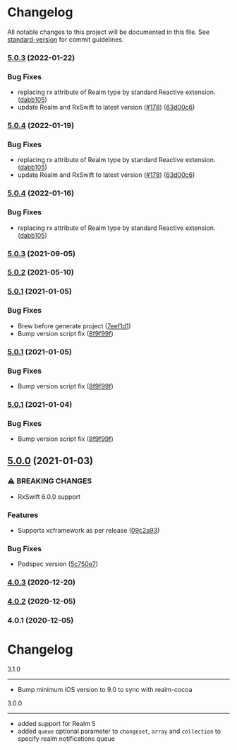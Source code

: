 # Changelog

All notable changes to this project will be documented in this file. See [standard-version](https://github.com/conventional-changelog/standard-version) for commit guidelines.

### [5.0.3](https://github.com/wogus3602/RxRealm/branches/compare/v5.0.3%0Dv5.0.2) (2022-01-22)


### Bug Fixes

* replacing rx attribute of Realm type by standard Reactive extension. ([dabb105](https://github.com/wogus3602/RxRealm/commits/dabb105c94a6c0fdccbf99bb618b618be3f0d5c0))
* update Realm and RxSwift to latest version ([#178](https://github.com/wogus3602/RxRealm/issues/178)) ([63d00c6](https://github.com/wogus3602/RxRealm/commits/63d00c6349b31d4e26fd5b5a5e428400b6b91356))

### [5.0.4](https://github.com/RxSwiftCommunity/RxRealm/branches/compare/v5.0.4%0Dv5.0.3) (2022-01-19)


### Bug Fixes

* replacing rx attribute of Realm type by standard Reactive extension. ([dabb105](https://github.com/RxSwiftCommunity/RxRealm/commits/dabb105c94a6c0fdccbf99bb618b618be3f0d5c0))
* update Realm and RxSwift to latest version ([#178](https://github.com/RxSwiftCommunity/RxRealm/issues/178)) ([63d00c6](https://github.com/RxSwiftCommunity/RxRealm/commits/63d00c6349b31d4e26fd5b5a5e428400b6b91356))

### [5.0.4](https://github.com/RxSwiftCommunity/RxRealm/branches/compare/v5.0.4%0Dv5.0.3) (2022-01-16)


### Bug Fixes

* replacing rx attribute of Realm type by standard Reactive extension. ([dabb105](https://github.com/RxSwiftCommunity/RxRealm/commits/dabb105c94a6c0fdccbf99bb618b618be3f0d5c0))

### [5.0.3](https://github.com/RxSwiftCommunity/RxRealm/branches/compare/v5.0.3%0Dv5.0.2) (2021-09-05)

### [5.0.2](https://github.com/RxSwiftCommunity/RxRealm/branches/compare/v5.0.2%0Dv5.0.1) (2021-05-10)

### [5.0.1](https://github.com/RxSwiftCommunity/RxRealm/branches/compare/v5.0.1%0Dv5.0.0) (2021-01-05)


### Bug Fixes

* Brew before generate project ([7eef1d1](https://github.com/RxSwiftCommunity/RxRealm/commits/7eef1d1ba130627af7d140682f912c89830cf1eb))
* Bump version script fix ([8f9f99f](https://github.com/RxSwiftCommunity/RxRealm/commits/8f9f99f4680a07cbeedd63cfb7a26e269b907bf9))

### [5.0.1](https://github.com/RxSwiftCommunity/RxRealm/branches/compare/v5.0.1%0Dv5.0.0) (2021-01-05)


### Bug Fixes

* Bump version script fix ([8f9f99f](https://github.com/RxSwiftCommunity/RxRealm/commits/8f9f99f4680a07cbeedd63cfb7a26e269b907bf9))

### [5.0.1](https://github.com/RxSwiftCommunity/RxRealm/branches/compare/v5.0.1%0Dv5.0.0) (2021-01-04)


### Bug Fixes

* Bump version script fix ([8f9f99f](https://github.com/RxSwiftCommunity/RxRealm/commits/8f9f99f4680a07cbeedd63cfb7a26e269b907bf9))

## [5.0.0](https://github.com/RxSwiftCommunity/RxRealm/branches/compare/v5.0.0%0Dv4.0.3) (2021-01-03)


### ⚠ BREAKING CHANGES

* RxSwift 6.0.0 support

### Features

* Supports xcframework as per release ([09c2a93](https://github.com/RxSwiftCommunity/RxRealm/commits/09c2a93da5e0ca43fa323e2c76f356d07320069d))


### Bug Fixes

* Podspec version ([5c750e7](https://github.com/RxSwiftCommunity/RxRealm/commits/5c750e788284f54b981eaf2d7af5c3f1d61600a8))

### [4.0.3](https://github.com/RxSwiftCommunity/RxRealm/branches/compare/v4.0.3%0Dv4.0.2) (2020-12-20)

### [4.0.2](https://github.com/RxSwiftCommunity/RxRealm/branches/compare/v4.0.2%0Dv4.0.1) (2020-12-05)

### 4.0.1 (2020-12-05)

Changelog
=========

3.1.0
_____

- Bump minimum iOS version to 9.0 to sync with realm-cocoa

3.0.0
_____

- added support for Realm 5
- added `queue` optional parameter to `changeset`, `array` and `collection` to specify realm notifications queue
